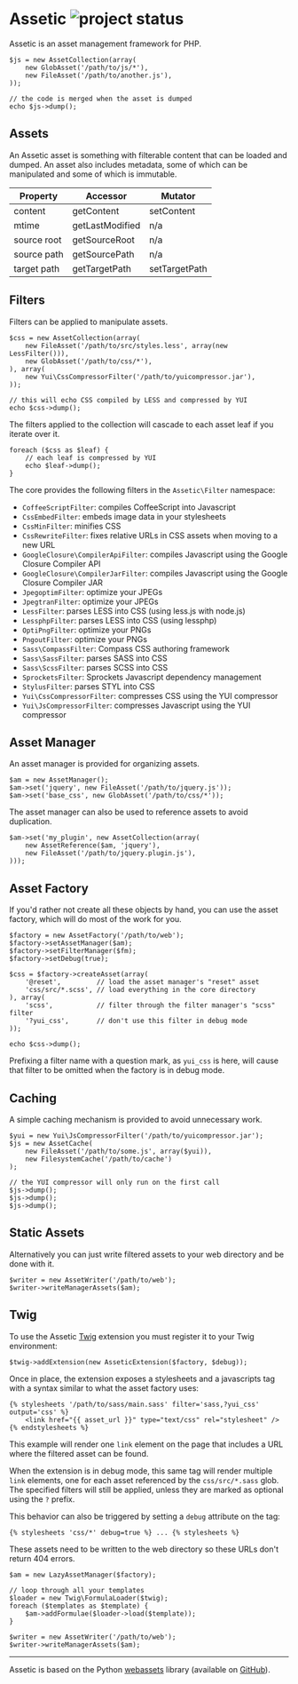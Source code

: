 # Assetic ![project status](http://stillmaintained.com/kriswallsmith/assetic.png) #

Assetic is an asset management framework for PHP.

    $js = new AssetCollection(array(
        new GlobAsset('/path/to/js/*'),
        new FileAsset('/path/to/another.js'),
    ));

    // the code is merged when the asset is dumped
    echo $js->dump();

Assets
------

An Assetic asset is something with filterable content that can be loaded and
dumped. An asset also includes metadata, some of which can be manipulated and
some of which is immutable.

| **Property** | **Accessor**    | **Mutator**   |
|--------------|-----------------|---------------|
| content      | getContent      | setContent    |
| mtime        | getLastModified | n/a           |
| source root  | getSourceRoot   | n/a           |
| source path  | getSourcePath   | n/a           |
| target path  | getTargetPath   | setTargetPath |

Filters
-------

Filters can be applied to manipulate assets.

    $css = new AssetCollection(array(
        new FileAsset('/path/to/src/styles.less', array(new LessFilter())),
        new GlobAsset('/path/to/css/*'),
    ), array(
        new Yui\CssCompressorFilter('/path/to/yuicompressor.jar'),
    ));

    // this will echo CSS compiled by LESS and compressed by YUI
    echo $css->dump();

The filters applied to the collection will cascade to each asset leaf if you
iterate over it.

    foreach ($css as $leaf) {
        // each leaf is compressed by YUI
        echo $leaf->dump();
    }

The core provides the following filters in the `Assetic\Filter` namespace:

 * `CoffeeScriptFilter`: compiles CoffeeScript into Javascript
 * `CssEmbedFilter`: embeds image data in your stylesheets
 * `CssMinFilter`: minifies CSS
 * `CssRewriteFilter`: fixes relative URLs in CSS assets when moving to a new URL
 * `GoogleClosure\CompilerApiFilter`: compiles Javascript using the Google Closure Compiler API
 * `GoogleClosure\CompilerJarFilter`: compiles Javascript using the Google Closure Compiler JAR
 * `JpegoptimFilter`: optimize your JPEGs
 * `JpegtranFilter`: optimize your JPEGs
 * `LessFilter`: parses LESS into CSS (using less.js with node.js)
 * `LessphpFilter`: parses LESS into CSS (using lessphp)
 * `OptiPngFilter`: optimize your PNGs
 * `PngoutFilter`: optimize your PNGs
 * `Sass\CompassFilter`: Compass CSS authoring framework
 * `Sass\SassFilter`: parses SASS into CSS
 * `Sass\ScssFilter`: parses SCSS into CSS
 * `SprocketsFilter`: Sprockets Javascript dependency management
 * `StylusFilter`: parses STYL into CSS
 * `Yui\CssCompressorFilter`: compresses CSS using the YUI compressor
 * `Yui\JsCompressorFilter`: compresses Javascript using the YUI compressor

Asset Manager
-------------

An asset manager is provided for organizing assets.

    $am = new AssetManager();
    $am->set('jquery', new FileAsset('/path/to/jquery.js'));
    $am->set('base_css', new GlobAsset('/path/to/css/*'));

The asset manager can also be used to reference assets to avoid duplication.

    $am->set('my_plugin', new AssetCollection(array(
        new AssetReference($am, 'jquery'),
        new FileAsset('/path/to/jquery.plugin.js'),
    )));

Asset Factory
-------------

If you'd rather not create all these objects by hand, you can use the asset
factory, which will do most of the work for you.

    $factory = new AssetFactory('/path/to/web');
    $factory->setAssetManager($am);
    $factory->setFilterManager($fm);
    $factory->setDebug(true);

    $css = $factory->createAsset(array(
        '@reset',         // load the asset manager's "reset" asset
        'css/src/*.scss', // load everything in the core directory
    ), array(
        'scss',           // filter through the filter manager's "scss" filter
        '?yui_css',       // don't use this filter in debug mode
    ));

    echo $css->dump();

Prefixing a filter name with a question mark, as `yui_css` is here, will cause
that filter to be omitted when the factory is in debug mode.

Caching
-------

A simple caching mechanism is provided to avoid unnecessary work.

    $yui = new Yui\JsCompressorFilter('/path/to/yuicompressor.jar');
    $js = new AssetCache(
        new FileAsset('/path/to/some.js', array($yui)),
        new FilesystemCache('/path/to/cache')
    );

    // the YUI compressor will only run on the first call
    $js->dump();
    $js->dump();
    $js->dump();

Static Assets
-------------

Alternatively you can just write filtered assets to your web directory and be
done with it.

    $writer = new AssetWriter('/path/to/web');
    $writer->writeManagerAssets($am);

Twig
----

To use the Assetic [Twig][3] extension you must register it to your Twig
environment:

    $twig->addExtension(new AsseticExtension($factory, $debug));

Once in place, the extension exposes a stylesheets and a javascripts tag with a syntax similar
to what the asset factory uses:

    {% stylesheets '/path/to/sass/main.sass' filter='sass,?yui_css' output='css' %}
        <link href="{{ asset_url }}" type="text/css" rel="stylesheet" />
    {% endstylesheets %}

This example will render one `link` element on the page that includes a URL
where the filtered asset can be found.

When the extension is in debug mode, this same tag will render multiple `link`
elements, one for each asset referenced by the `css/src/*.sass` glob. The
specified filters will still be applied, unless they are marked as optional
using the `?` prefix.

This behavior can also be triggered by setting a `debug` attribute on the tag:

    {% stylesheets 'css/*' debug=true %} ... {% stylesheets %}

These assets need to be written to the web directory so these URLs don't
return 404 errors.

    $am = new LazyAssetManager($factory);

    // loop through all your templates
    $loader = new Twig\FormulaLoader($twig);
    foreach ($templates as $template) {
        $am->addFormulae($loader->load($template));
    }

    $writer = new AssetWriter('/path/to/web');
    $writer->writeManagerAssets($am);

---

Assetic is based on the Python [webassets][1] library (available on
[GitHub][2]).

[1]: http://elsdoerfer.name/docs/webassets
[2]: https://github.com/miracle2k/webassets
[3]: http://www.twig-project.org
